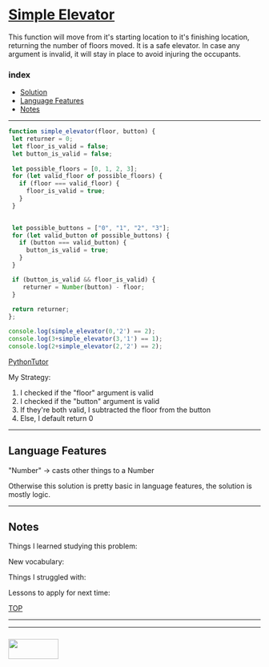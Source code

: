 # [Simple Elevator](https://www.codewars.com/kata/simple-elevator/)

This function will move from it's starting location to it's finishing location, returning the number of floors moved. It is a safe elevator. In case any argument is invalid, it will stay in place to avoid injuring the occupants.

### index
* [Solution](#solution)
* [Language Features](#language-features)
* [Notes](#notes)

___

```js 
function simple_elevator(floor, button) {
 let returner = 0;
 let floor_is_valid = false;
 let button_is_valid = false;
  
 let possible_floors = [0, 1, 2, 3];
 for (let valid_floor of possible_floors) {
   if (floor === valid_floor) {
     floor_is_valid = true;
   }
 }

 
 let possible_buttons = ["0", "1", "2", "3"];
 for (let valid_button of possible_buttons) {
   if (button === valid_button) {
     button_is_valid = true;
   }
 }

 if (button_is_valid && floor_is_valid) {
  	returner = Number(button) - floor;
 }
  
 return returner;
};

console.log(simple_elevator(0,'2') == 2);
console.log(3+simple_elevator(3,'1') == 1);
console.log(2+simple_elevator(2,'2') == 2);
```
[PythonTutor](https://goo.gl/uM7Wiw)

My Strategy:
1. I checked if the "floor" argument is valid
2. I checked if the "button" argument is valid
3. If they're both valid, I subtracted the floor from the button
4. Else, I default return 0

___

## Language Features

"Number" -> casts other things to a Number

Otherwise this solution is pretty basic in language features, the solution is mostly logic.




___

## Notes

Things I learned studying this problem:


New vocabulary:


Things I struggled with:


Lessons to apply for next time:



[TOP](#string-repeat)

___
___
### <a href="http://elewa.education/blog" target="_blank"><img src="https://user-images.githubusercontent.com/18554853/34921062-506450ae-f97d-11e7-875f-6feeb26ad72d.png" width="100" height="40"/></a>
